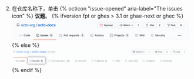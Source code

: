 2. 在仓库名称下，单击
{% octicon "issue-opened" aria-label="The issues icon" %} **议题**。
   {% ifversion fpt or ghes > 3.1 or ghae-next or ghec %}
   ![议题选项卡](/assets/images/help/repository/repo-tabs-issues.png){% else %}
![Issues tab](/assets/images/enterprise/3.1/help/repository/repo-tabs-issues.png){% endif %}
